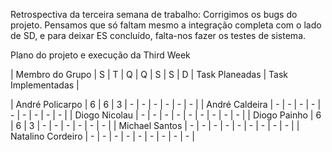 Retrospectiva da terceira semana de trabalho:
Corrigimos os bugs do projeto. Pensamos que só faltam mesmo a integração completa com o lado de SD, e para deixar ES concluído, falta-nos fazer os testes de sistema. 




Plano do projeto e execução da Third Week 

| Membro do Grupo      | S | T | Q | Q | S | S | D |  Task Planeadas  | Task Implementadas  |

| André Policarpo      | 6 | 6 | 3 | - | - | - | - |        -         |           -         |
| André Caldeira       | - | - | - | - | - | - | - |        -         |           -         |
| Diogo Nicolau        | - | - | - | - | - | - | - |        -         |           -         |
| Diogo Painho         | 6 | 6 | 3 | - | - | - | - |        -         |           -         |
| Michael Santos       | - | - | - | - | - | - | - |        -         |           -         |
| Natalino Cordeiro    | - | - | - | - | - | - | - |        -         |           -         |
